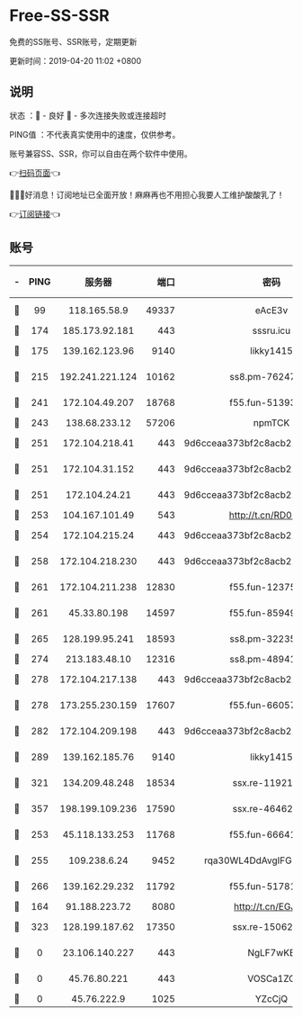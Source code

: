 # Free-SS-SSR

免费的SS账号、SSR账号，定期更新

更新时间：2019-04-20 11:02 +0800

## 说明

状态     ：🙂 - 良好 🙁 - 多次连接失败或连接超时

PING值   ：不代表真实使用中的速度，仅供参考。

账号兼容SS、SSR，你可以自由在两个软件中使用。

👉[扫码页面](https://liesauer.github.io/Free-SS-SSR/)👈

🎉🎉🎉好消息！订阅地址已全面开放！麻麻再也不用担心我要人工维护酸酸乳了！

👉[订阅链接](https://www.liesauer.net/yogurt/subscribe?ACCESS_TOKEN=DAYxR3mMaZAsaqUb)👈

## 账号

|-|PING|服务器|端口|密码|加密方式|区域|
|:----:|:----:|:-----:|-----:|:----:|:----:|:----:|
|🙂|99|118.165.58.9|49337|eAcE3v|chacha20-ietf|TW|
|🙂|174|185.173.92.181|443|sssru.icu|rc4-md5|RU|
|🙂|175|139.162.123.96|9140|likky1415|aes-256-cfb|JP|
|🙂|215|192.241.221.124|10162|ss8.pm-76247353|aes-256-cfb|US|
|🙂|241|172.104.49.207|18768|f55.fun-51393144|aes-256-cfb|SG|
|🙂|243|138.68.233.12|57206|npmTCK|rc4-md5|US|
|🙂|251|172.104.218.41|443|9d6cceaa373bf2c8acb22e60b6a58be6|aes-256-cfb|US|
|🙂|251|172.104.31.152|443|9d6cceaa373bf2c8acb22e60b6a58be6|aes-256-cfb|US|
|🙂|251|172.104.24.21|443|9d6cceaa373bf2c8acb22e60b6a58be6|aes-256-cfb|US|
|🙂|253|104.167.101.49|543|http://t.cn/RD0D7sx|rc4-md5|CA|
|🙂|254|172.104.215.24|443|9d6cceaa373bf2c8acb22e60b6a58be6|aes-256-cfb|US|
|🙂|258|172.104.218.230|443|9d6cceaa373bf2c8acb22e60b6a58be6|aes-256-cfb|US|
|🙂|261|172.104.211.238|12830|f55.fun-12375004|aes-256-cfb|US|
|🙂|261|45.33.80.198|14597|f55.fun-85949731|aes-256-cfb|US|
|🙂|265|128.199.95.241|18593|ss8.pm-32235204|aes-256-cfb|SG|
|🙂|274|213.183.48.10|12316|ss8.pm-48941717|rc4-md5|RU|
|🙂|278|172.104.217.138|443|9d6cceaa373bf2c8acb22e60b6a58be6|aes-256-cfb|US|
|🙂|278|173.255.230.159|17607|f55.fun-66057870|aes-256-cfb|US|
|🙂|282|172.104.209.198|443|9d6cceaa373bf2c8acb22e60b6a58be6|aes-256-cfb|US|
|🙂|289|139.162.185.76|9140|likky1415|aes-256-cfb|DE|
|🙂|321|134.209.48.248|18534|ssx.re-11921938|aes-256-cfb|US|
|🙂|357|198.199.109.236|17590|ssx.re-46462767|aes-256-cfb|US|
|🙂|253|45.118.133.253|11768|f55.fun-66641125|aes-256-cfb|SG|
|🙂|255|109.238.6.24|9452|rqa30WL4DdAvgIFG6Fs3znzTa|aes-256-cfb|FR|
|🙂|266|139.162.29.232|11792|f55.fun-51781250|aes-256-cfb|SG|
|🙁|164|91.188.223.72|8080|http://t.cn/EGJIyrl|rc4-md5|RU|
|🙁|323|128.199.187.62|17350|ssx.re-15062538|aes-256-cfb|SG|
|🙁|0|23.106.140.227|443|NgLF7wKB|aes-256-cfb|US|
|🙁|0|45.76.80.221|443|VOSCa1ZG|aes-256-cfb|DE|
|🙁|0|45.76.222.9|1025|YZcCjQ|rc4-md5|JP|
